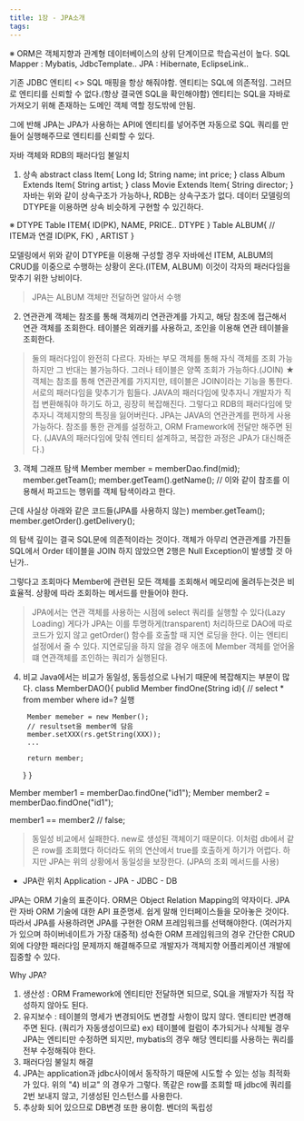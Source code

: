 ```yaml
---
title: 1장 - JPA소개
tags:
---
```


※ ORM은 객체지향과 관계형 데이터베이스의 상위 단계이므로 학습곡선이 높다.
SQL Mapper : Mybatis, JdbcTemplate..
JPA : Hibernate, EclipseLink..

기존 JDBC
엔티티 <> SQL 매핑을 항상 해줘야함.
엔티티는 SQL에 의존적임. 그러므로 엔티티를 신뢰할 수 없다.(항상 결국엔 SQL을 확인해야함)
엔티티는 SQL을 자바로 가져오기 위해 존재하는 도메인 객체 역할 정도밖에 안됨.

그에 반해 JPA는 JPA가 사용하는 API에 엔티티를 넣어주면 자동으로 SQL 쿼리를 만들어 실행해주므로 엔티티를 신뢰할 수 있다.

자바 객체와 RDB의 패러다임 불일치
1) 상속
abstract class Item{
    Long Id;
    String name;
    int price;
}
class Album Extends Item{
    String artist;
}
class Movie Extends Item{
    String director;
}
자바는 위와 같이 상속구조가 가능하나, RDB는 상속구조가 없다.
데이터 모델링의 DTYPE을 이용하면 상속 비슷하게 구현할 수 있긴하다.

※ DTYPE
Table ITEM{
    ID(PK),
    NAME,
    PRICE..
    DTYPE
}
Table ALBUM{     // ITEM과 연결
    ID(PK, FK)    ,
    ARTIST
}

모델링에서 위와 같이 DTYPE을 이용해 구성할 경우
자바에선 ITEM, ALBUM의 CRUD를 이중으로 수행하는 상황이 온다.(ITEM, ALBUM)
이것이 각자의 패러다임을 맞추기 위한 낭비이다.
> JPA는 ALBUM 객체만 전달하면 알아서 수행

2) 연관관계
객체는 참조를 통해 객체끼리 연관관계를 가지고, 해당 참조에 접근해서 연관 객체를 조회한다.
테이블은 외래키를 사용하고, 조인을 이용해 연관 테이블을 조회한다.
> 둘의 패러다임이 완전히 다르다.
   자바는 부모 객체를 통해 자식 객체를 조회 가능하지만 그 반대는 불가능하다. 그러나 테이블은 양쪽 조회가 가능하다.(JOIN)
   ★ 객체는 참조를 통해 연관관계를 가지지만, 테이블은 JOIN이라는 기능을 통한다.
   서로의 패러다임을 맞추기가 힘들다.
   JAVA의 패러다임에 맞추자니 개발자가 직접 변환해줘야 하기도 하고, 굉장히 복잡해진다.
   그렇다고  RDB의 패러다임에 맞추자니 객체지향의 특징을 잃어버린다.
   > JPA는 JAVA의 연관관계를 편하게 사용 가능하다. 참조를 통한 관계를 설정하고, ORM Framework에 전달만 해주면 된다.
     (JAVA의 패러다임에 맞춰 엔티티 설계하고, 복잡한 과정은 JPA가 대신해준다.)

3) 객체 그래프 탐색
Member member = memberDao.find(mid);
member.getTeam();
member.getTeam().getName();
// 이와 같이 참조를 이용해서 파고드는 행위를 객체 탐색이라고 한다.

근데 사실상 아래와 같은 코드들(JPA를 사용하지 않는)
member.getTeam();
member.getOrder().getDelivery();

의 탐색 깊이는 결국 SQL문에 의존적이라는 것이다.
객체가 아무리 연관관계를 가진들 SQL에서 Order 테이블을 JOIN 하지 않았으면 2행은 Null Exception이 발생할 것 아닌가..

그렇다고 조회마다 Member에 관련된 모든 객체를 조회해서 메모리에 올려두는것은 비효율적.
상황에 따라 조회하는 메서드를 만들어야 한다.
> JPA에서는 연관 객체를 사용하는 시점에 select 쿼리를 실행할 수 있다(Lazy Loading)
   게다가 JPA는 이를 투명하게(transparent) 처리하므로 DAO에 따로 코드가 있지 않고
   getOrder() 함수를 호출할 때 지연 로딩을 한다.
   이는 엔티티 설정에서 줄 수 있다. 지연로딩을 하지 않을 경우 애초에 Member 객체를 얻어올떄 연관객체를 조인하는 쿼리가 실행된다.

4) 비교
Java에서는 비교가 동일성, 동등성으로 나뉘기 때문에 복잡해지는 부분이 많다.
class MemberDAO(){
    publid Member findOne(String id){
        // select * from member where id=? 실행

        Member memeber = new Member();
        // resultset을 member에 담음
        member.setXXX(rs.getString(XXX));
        ...

        return member;
    }
}

Member member1 = memberDao.findOne("id1");
Member member2 = memberDao.findOne("id1");

member1 == member2 // false;
> 동일성 비교에서 실패한다. new로 생성된 객체이기 때문이다.
   이처럼 db에서 같은 row를 조회했다 하더라도 위의 연산에서 true를 호출하게 하기가 어렵다.
   하지만 JPA는 위의 상황에서 동일성을 보장한다. (JPA의 조회 메서드를 사용)

- JPA란
위치
Application - JPA - JDBC - DB

JPA는 ORM 기술의 표준이다. ORM은 Object Relation Mapping의 약자이다.
JPA란 자바 ORM 기술에 대한 API 표준명세. 쉽게 말해 인터페이스들을 모아놓은 것이다.
따라서 JPA를 사용하려면 JPA를 구현한 ORM 프레임워크를 선택해야한다. (여러가지가 있으며 하이버네이트가 가장 대중적)
성숙한 ORM 프레임워크의 경우 간단한 CRUD외에 다양한 패러다임 문제까지 해결해주므로 개발자가 객체지향 어플리케이션 개발에 집중할 수 있다.

Why JPA?
1) 생산성 : ORM Framework에 엔티티만 전달하면 되므로, SQL을 개발자가 직접 작성하지 않아도 된다.
2) 유지보수 : 테이블의 명세가 변경되어도 변경할 사항이 많지 않다. 엔티티만 변경해주면 된다. (쿼리가 자동생성이므로)
            ex) 테이블에 컬럼이 추가되거나 삭제될 경우 JPA는 엔티티만 수정하면 되지만, mybatis의 경우 해당 엔티티를 사용하는 쿼리를 전부 수정해줘야 한다.
3) 패러다임 불일치 해결
4) JPA는 application과 jdbc사이에서 동작하기 때문에 시도할 수 있는 성능 최적화가 있다.
    위의 "4) 비교" 의 경우가 그렇다. 똑같은 row를 조회할 때 jdbc에 쿼리를 2번 보내지 않고, 기생성된 인스턴스를 사용한다.
5) 추상화 되어 있으므로 DB변경 또한 용이함. 벤더의 독립성